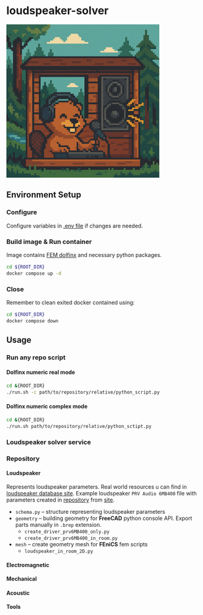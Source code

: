 # loudspeaker-solver

<p align="left">
  <img src="./dosc/beaver_chatgpt_generated.png" width="400">
</p>

## Environment Setup

### Configure

Configure variables in [.env file](./.env) if changes are needed.

### Build image & Run container

Image contains [FEM dolfinx](https://github.com/FEniCS/dolfinx) and necessary python packages.

```bash
cd ${ROOT_DIR}
docker compose up -d
```

### Close

Remember to clean exited docker contained using:

```bash
cd ${ROOT_DIR}
docker compose down
```

## Usage

### Run any repo script

#### Dolfinx numeric real mode

```bash
cd &{ROOT_DIR}
./run.sh -c path/to/repository/relative/python_script.py
```

#### Dolfinx numeric complex mode

```bash
cd &{ROOT_DIR}
./run.sh path/to/repository/relative/python_sctipt.py
```

### Loudspeaker solver service

### Repository

#### Loudspeaker

Represents loudspeaker parameters. Real world resources u can find in [loudspeaker database site](https://loudspeakerdatabase.com).
Example loudspeaker `PRV Audio 6MB400` file with parameters created in [repository](./examples/prv_audio_6MB400_8ohm.json) from [site](https://loudspeakerdatabase.com/PRV/6MB400).

- `schema.py` – structure representing loudspeaker parameters
- `geometry` – building geometry for **FreeCAD** python console API. Export parts manually in `.brep` extension.
  - `create_driver_prv6MB400_only.py`
  - `create_driver_prv6MB400_in_room.py`
- `mesh` – create geometry mesh for **FEniCS** fem scripts
  - `loudspeaker_in_room_2D.py`

#### Electromagnetic

#### Mechanical

#### Acoustic

#### Tools

